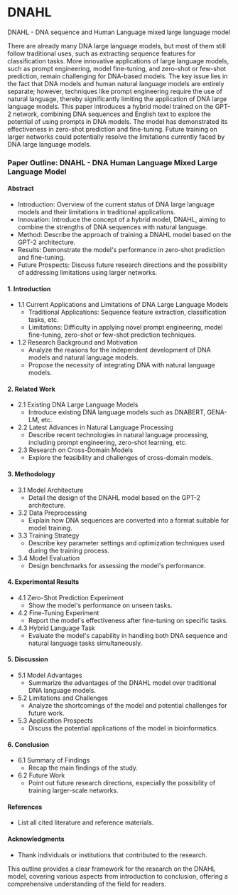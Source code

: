 # DNAHL
DNAHL - DNA sequence and Human Language mixed large language model

There are already many DNA large language models, but most of them still follow traditional uses, such as extracting sequence features for classification tasks. More innovative applications of large language models, such as prompt engineering, model fine-tuning, and zero-shot or few-shot prediction, remain challenging for DNA-based models. The key issue lies in the fact that DNA models and human natural language models are entirely separate; however, techniques like prompt engineering require the use of natural language, thereby significantly limiting the application of DNA large language models. This paper introduces a hybrid model trained on the GPT-2 network, combining DNA sequences and English text to explore the potential of using prompts in DNA models. The model has demonstrated its effectiveness in zero-shot prediction and fine-tuning. Future training on larger networks could potentially resolve the limitations currently faced by DNA large language models.


### Paper Outline: DNAHL - DNA Human Language Mixed Large Language Model

#### Abstract
- Introduction: Overview of the current status of DNA large language models and their limitations in traditional applications.
- Innovation: Introduce the concept of a hybrid model, DNAHL, aiming to combine the strengths of DNA sequences with natural language.
- Method: Describe the approach of training a DNAHL model based on the GPT-2 architecture.
- Results: Demonstrate the model's performance in zero-shot prediction and fine-tuning.
- Future Prospects: Discuss future research directions and the possibility of addressing limitations using larger networks.

#### 1. Introduction
- 1.1 Current Applications and Limitations of DNA Large Language Models
  - Traditional Applications: Sequence feature extraction, classification tasks, etc.
  - Limitations: Difficulty in applying novel prompt engineering, model fine-tuning, zero-shot or few-shot prediction techniques.
- 1.2 Research Background and Motivation
  - Analyze the reasons for the independent development of DNA models and natural language models.
  - Propose the necessity of integrating DNA with natural language models.

#### 2. Related Work
- 2.1 Existing DNA Large Language Models
  - Introduce existing DNA language models such as DNABERT, GENA-LM, etc.
- 2.2 Latest Advances in Natural Language Processing
  - Describe recent technologies in natural language processing, including prompt engineering, zero-shot learning, etc.
- 2.3 Research on Cross-Domain Models
  - Explore the feasibility and challenges of cross-domain models.

#### 3. Methodology
- 3.1 Model Architecture
  - Detail the design of the DNAHL model based on the GPT-2 architecture.
- 3.2 Data Preprocessing
  - Explain how DNA sequences are converted into a format suitable for model training.
- 3.3 Training Strategy
  - Describe key parameter settings and optimization techniques used during the training process.
- 3.4 Model Evaluation
  - Design benchmarks for assessing the model's performance.

#### 4. Experimental Results
- 4.1 Zero-Shot Prediction Experiment
  - Show the model's performance on unseen tasks.
- 4.2 Fine-Tuning Experiment
  - Report the model's effectiveness after fine-tuning on specific tasks.
- 4.3 Hybrid Language Task
  - Evaluate the model's capability in handling both DNA sequence and natural language tasks simultaneously.

#### 5. Discussion
- 5.1 Model Advantages
  - Summarize the advantages of the DNAHL model over traditional DNA language models.
- 5.2 Limitations and Challenges
  - Analyze the shortcomings of the model and potential challenges for future work.
- 5.3 Application Prospects
  - Discuss the potential applications of the model in bioinformatics.

#### 6. Conclusion
- 6.1 Summary of Findings
  - Recap the main findings of the study.
- 6.2 Future Work
  - Point out future research directions, especially the possibility of training larger-scale networks.

#### References
- List all cited literature and reference materials.

#### Acknowledgments
- Thank individuals or institutions that contributed to the research.

This outline provides a clear framework for the research on the DNAHL model, covering various aspects from introduction to conclusion, offering a comprehensive understanding of the field for readers.
